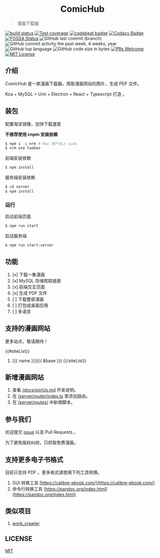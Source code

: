 <h1 style="text-align:center">ComicHub</h1>

> 漫画下载器

[![build status](https://img.shields.io/travis/nusr/ComicHub/master.svg?style=flat-square)](https://travis-ci.org/nusr/ComicHub)
[![Test coverage](https://img.shields.io/codecov/c/github/nusr/ComicHub.svg?style=flat-square)](https://codecov.io/github/nusr/ComicHub?branch=master)
[![codebeat badge](https://codebeat.co/badges/d9f586aa-2e0a-4999-ad9a-4f51cb6f4fae)](https://codebeat.co/projects/github-com-nusr-comichub-master)
[![Codacy Badge](https://api.codacy.com/project/badge/Grade/9600f74529c7446292b20527855f6aea)](https://www.codacy.com/app/nusr/ComicHub?utm_source=github.com&utm_medium=referral&utm_content=nusr/ComicHub&utm_campaign=Badge_Grade)
[![FOSSA Status](https://app.fossa.com/api/projects/git%2Bgithub.com%2Fnusr%2FComicHub.svg?type=shield)](https://app.fossa.com/projects/git%2Bgithub.com%2Fnusr%2FComicHub?ref=badge_shield)
![GitHub last commit (branch)](https://img.shields.io/github/last-commit/nusr/ComicHub/master.svg)
![GitHub commit activity the past week, 4 weeks, year](https://img.shields.io/github/commit-activity/y/nusr/ComicHub.svg)
![GitHub top language](https://img.shields.io/github/languages/top/nusr/ComicHub.svg)
![GitHub code size in bytes](https://img.shields.io/github/languages/code-size/nusr/ComicHub.svg)
[![PRs Welcome](https://img.shields.io/badge/PRs-welcome-brightgreen.svg?style=flat-square)](https://github.com/nusr/ComicHub/pull/new)
[![MIT License](https://img.shields.io/github/license/nusr/ComicHub.svg)](http://opensource.org/licenses/MIT)

## 介绍

ComicHub 是一款漫画下载器。爬取漫画网站的图片，生成 PDF 文件。

Koa + MySQL + Umi + Electron + React + Typescript 打造 。

## 装包

配置淘宝镜像，加快下载速度

**不推荐使用 cnpm 安装依赖**

```bash
$ npm i -g nrm # Mac 用户加上 sudo
$ nrm use taobao
```

前端安装依赖

```bash
$ npm install
```

服务端安装依赖

```bash
$ cd server
$ npm install
```

### 运行

启动前端页面

```bash
$ npm run start
```

启动服务端

```bash
$ npm run start:server
```

## 功能

1. [x] 下载一集漫画
2. [x] MySQL 存储爬取链接
3. [x] 前端交互页面
4. [x] 生成 PDF 文件
5. [ ] 下载整部漫画
6. [ ] 打包成桌面应用
7. [ ] 多语言

## 支持的漫画网站

更多站点，敬请期待！

{{#siteList}}

1. [{{ name }}]({{ &base }})
   {{/siteList}}

## 新增漫画网站

1. 查看 [/docs/joinUs.md](https://github.com/nusr/ComicHub/blob/master/docs/joinUs.md) 开发说明。
1. 在 [/server/router/index.ts](https://github.com/nusr/ComicHub/blob/master/server/router/index.ts) 里添加路由。
1. 在 [/server/routes/](https://github.com/nusr/ComicHub/tree/master/server/routes) 中新增脚本。

## 参与我们

欢迎提交 [issue](https://github.com/nusr/ComicHub/issues) 以及 Pull Requests 。

为了避免版权纠纷，只抓取免费漫画。

## 支持更多电子书格式

目前只支持 PDF 。更多格式请使用下列工具转换。

1. GUI 转换工具 [https://calibre-ebook.com/](https://calibre-ebook.com/)
1. 命令行转换工具 [https://pandoc.org/index.html](https://pandoc.org/index.html)

## 类似项目

1. [work_crawler](https://github.com/kanasimi/work_crawler)

## LICENSE

[MIT](LICENSE)
